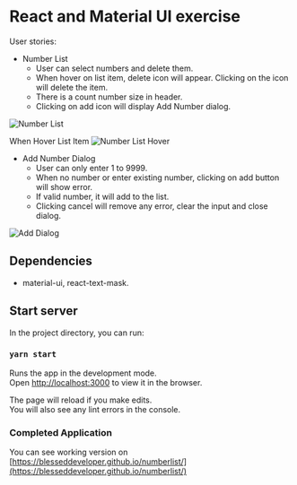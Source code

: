 
# React and Material UI exercise

User stories:
* Number List 
    - User can select numbers and delete them.
    - When hover on list item, delete icon will appear.  Clicking on the icon will delete the item.
    - There is a count number size in header.
    - Clicking on add icon will display Add Number dialog.

![Number List](docs/images/NumberList.png)

When Hover List Item
![Number List Hover](docs/images/NumberListHover.png)

* Add Number Dialog
    - User can only enter 1 to 9999.
    - When no number or enter existing number, clicking on add button will show error.
    - If valid number, it will add to the list.
    - Clicking cancel will remove any error, clear the input and close dialog.

![Add Dialog](docs/images/AddNumber.png)

## Dependencies
- material-ui, react-text-mask.

## Start server

In the project directory, you can run:

### `yarn start`

Runs the app in the development mode.<br />
Open [http://localhost:3000](http://localhost:3000) to view it in the browser.

The page will reload if you make edits.<br />
You will also see any lint errors in the console.

### Completed Application

You can see working version on [https://blesseddeveloper.github.io/numberlist/](https://blesseddeveloper.github.io/numberlist/)